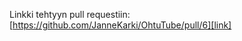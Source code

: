 Linkki tehtyyn pull requestiin: [https://github.com/JanneKarki/OhtuTube/pull/6][link]

[link]: https://github.com/JanneKarki/OhtuTube/pull/6
